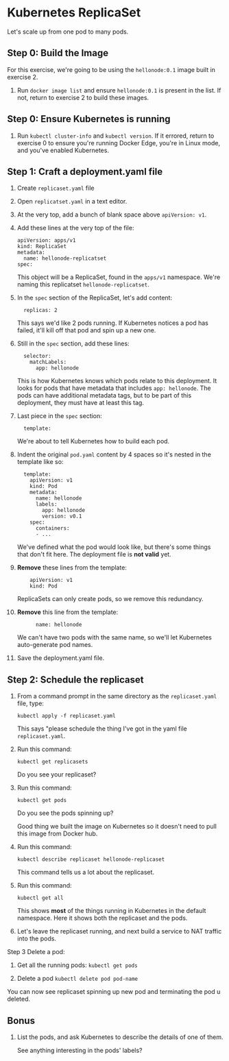 Kubernetes ReplicaSet
=====================

Let's scale up from one pod to many pods.


Step 0: Build the Image
-----------------------

For this exercise, we're going to be using the `hellonode:0.1` image built in exercise 2.

1. Run `docker image list` and ensure `hellonode:0.1` is present in the list.  If not, return to exercise 2 to build these images.


Step 0: Ensure Kubernetes is running
------------------------------------

1. Run `kubectl cluster-info` and `kubectl version`.  If it errored, return to exercise 0 to ensure you're running Docker Edge, you're in Linux mode, and you've enabled Kubernetes.


Step 1: Craft a deployment.yaml file
-----------------------------

1. Create `replicaset.yaml` file

2. Open `replicatset.yaml` in a text editor.

3. At the very top, add a bunch of blank space above `apiVersion: v1`.


4. Add these lines at the very top of the file:

   ```
   apiVersion: apps/v1
   kind: ReplicaSet
   metadata:
     name: hellonode-replicatset
   spec:
   ```

   This object will be a ReplicaSet, found in the `apps/v1` namespace.  We're naming this replicatset `hellonode-replicatset`.


5. In the `spec` section of the ReplicaSet, let's add content:

   ```
     replicas: 2
   ```

   This says we'd like 2 pods running.  If Kubernetes notices a pod has failed, it'll kill off that pod and spin up a new one.

6. Still in the `spec` section, add these lines:

   ```
     selector:
       matchLabels:
         app: hellonode
   ```

   This is how Kubernetes knows which pods relate to this deployment.  It looks for pods that have metadata that includes `app: hellonode`.  The pods can have additional metadata tags, but to be part of this deployment, they must have at least this tag.

7. Last piece in the `spec` section:

   ```
     template:
   ```

   We're about to tell Kubernetes how to build each pod.

8. Indent the original `pod.yaml` content by 4 spaces so it's nested in the template like so:

   ```
     template:
       apiVersion: v1
       kind: Pod
       metadata:
         name: hellonode
         labels:
           app: hellonode
           version: v0.1
       spec:
         containers:
         - ...
   ```

   We've defined what the pod would look like, but there's some things that don't fit here.  The deployment file is **not valid** yet.

9. **Remove** these lines from the template:

   ```
       apiVersion: v1
       kind: Pod
   ```

   ReplicaSets can only create pods, so we remove this redundancy.

10. **Remove** this line from the template:

    ```
          name: hellonode
    ```

    We can't have two pods with the same name, so we'll let Kubernetes auto-generate pod names.

11. Save the deployment.yaml file.


Step 2: Schedule the replicaset
-------------------------------

1. From a command prompt in the same directory as the `replicaset.yaml` file, type:

   ```
   kubectl apply -f replicaset.yaml
   ```

   This says "please schedule the thing I've got in the yaml file `replicaset.yaml`.

2. Run this command:

   ```
   kubectl get replicasets
   ```

   Do you see your replicaset?

3. Run this command:

   ```
   kubectl get pods
   ```

   Do you see the pods spinning up?

   Good thing we built the image on Kubernetes so it doesn't need to pull this image from Docker hub.

4. Run this command:

   ```
   kubectl describe replicaset hellonode-replicaset
   ```

   This command tells us a lot about the replicaset.

4. Run this command:

   ```
   kubectl get all
   ```

   This shows **most** of the things running in Kubernetes in the default namespace.  Here it shows both the replicaset and the pods.

5. Let's leave the replicaset running, and next build a service to NAT traffic into the pods.


Step 3 Delete a pod:

1. Get all the running pods:
    `kubectl get pods`
 
2. Delete a pod
     `kubectl delete pod pod-name`

You can now see replicaset spinning up new pod and terminating the pod u deleted.


Bonus
-----

1. List the pods, and ask Kubernetes to describe the details of one of them.

   See anything interesting in the pods' labels?
